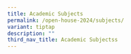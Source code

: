 ```yaml
---
title: Academic Subjects
permalink: /open-house-2024/subjects/
variant: tiptap
description: ""
third_nav_title: Academic Subjectss
---
```

